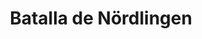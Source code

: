 ﻿---
title: "Batalla de Nördlingen"
permalink: periodes_515.html
layout: periode
dataInici: 1634-07-06
dataFi: 1634-07-07
sidebar: periodes
pares:
  - id: 438
    title: "Guerra de los Treinta Años"
    dataInici: "(1618)"
    dataFi: "(1648)"

fills:
jocsPrincipals:
jocsEscenaris:
jocsEpoca:
  - title: "Sweden Fights On"
    bggId: 6930
    escenari: "Nördlingen"

  - title: "Thirty Years War Quad (second edition)"
    bggId: 10272
    escenari: "Nordingen"
    dataInici: 
    dataFi: 

  - title: "Thirty Years War (first edition)"
    bggId: 8383
    escenari: "Nordlingen"
    dataInici: 
    dataFi: 

  - title: "Musket & Pike"
    bggId: 11514
    escenari: "Nordlingen"
    dataInici: 
    dataFi: 

jocsEpocaEscenaris:
---

